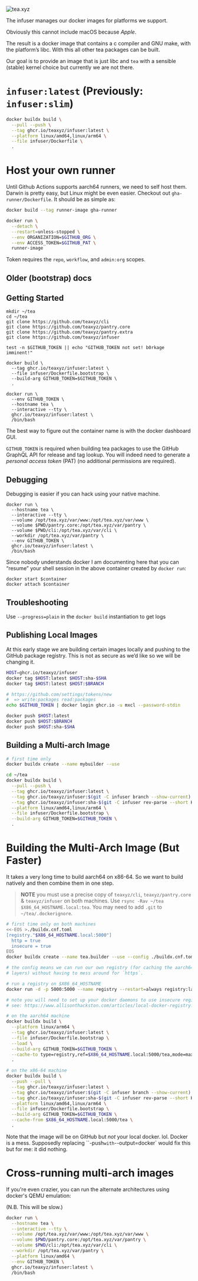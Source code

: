 ![tea.xyz](https://tea.xyz/banner.png)

The infuser manages our docker images for platforms we support.

Obviously this cannot include macOS because *Apple*.

The result is a docker image that contains a c compiler and GNU make, with the
platform’s libc. With this all other tea packages can be built.

Our goal is to provide an image that is just libc and `tea` with a sensible
(stable) kernel choice but currently we are not there.

# `infuser:latest` (Previously: `infuser:slim`)

```sh
docker buildx build \
  --pull --push \
  --tag ghcr.io/teaxyz/infuser:latest \
  --platform linux/amd64,linux/arm64 \
  --file infuser/Dockerfile \
  .
```

# Host your own runner

Until Github Actions supports aarch64 runners, we need to self host them.
Darwin is pretty easy, but Linux might be even easier. Checkout out
`gha-runner/Dockerfile`. It should be as simple as:

```sh
docker build --tag runner-image gha-runner

docker run \
  --detach \
  --restart=unless-stopped \
  --env ORGANIZATION=$GITHUB_ORG \
  --env ACCESS_TOKEN=$GITHUB_PAT \
  runner-image
```

Token requires the `repo`, `workflow`, and `admin:org` scopes.


## Older (bootstrap) docs

Getting Started
---------------
    mkdir ~/tea
    cd ~/tea
    git clone https://github.com/teaxyz/cli
    git clone https://github.com/teaxyz/pantry.core
    git clone https://github.com/teaxyz/pantry.extra
    git clone https://github.com/teaxyz/infuser

    test -n $GITHUB_TOKEN || echo "GITHUB_TOKEN not set! b0rkage imminent!"

    docker build \
      --tag ghcr.io/teaxyz/infuser:latest \
      --file infuser/Dockerfile.bootstrap \
      --build-arg GITHUB_TOKEN=$GITHUB_TOKEN \
      .

    docker run \
      --env GITHUB_TOKEN \
      --hostname tea \
      --interactive --tty \
      ghcr.io/teaxyz/infuser:latest \
      /bin/bash

The best way to figure out the container name is with the docker
dashboard GUI.

`GITHUB_TOKEN` is required when building tea packages to use the GitHub
GraphQL API for release and tag lookup. You will indeed need to generate a
*personal access token* (PAT) (no additional permissions are required).


Debugging
---------
Debugging is easier if you can hack using your native machine.

    docker run \
      --hostname tea \
      --interactive --tty \
      --volume /opt/tea.xyz/var/www:/opt/tea.xyz/var/www \
      --volume $PWD/pantry.core:/opt/tea.xyz/var/pantry \
      --volume $PWD/cli:/opt/tea.xyz/var/cli \
      --workdir /opt/tea.xyz/var/pantry \
      --env GITHUB_TOKEN \
      ghcr.io/teaxyz/infuser:latest \
      /bin/bash

Since nobody understands docker I am documenting here that you can
“resume” your shell session in the above container created by `docker run`:

    docker start $container
    docker attach $container


Troubleshooting
---------------
Use `--progress=plain` in the `docker build` instantiation to get logs


Publishing Local Images
-----------------------

At this early stage we are building certain images locally and pushing to
the GitHub package registry. This is not as secure as we’d like so we will be
changing it.

```sh
HOST=ghcr.io/teaxyz/infuser
docker tag $HOST:latest $HOST:sha-$SHA
docker tag $HOST:latest $HOST:$BRANCH

# https://github.com/settings/tokens/new
#  => write:packages read:packages
echo $GITHUB_TOKEN | docker login ghcr.io -u mxcl --password-stdin

docker push $HOST:latest
docker push $HOST:$BRANCH
docker push $HOST:sha-$SHA
```

Building a Multi-arch Image
---------------------------

```sh
# first time only
docker buildx create --name mybuilder --use
```

```sh
cd ~/tea
docker buildx build \
  --pull --push \
  --tag ghcr.io/teaxyz/infuser:latest \
  --tag ghcr.io/teaxyz/infuser:$(git -C infuser branch --show-current) \
  --tag ghcr.io/teaxyz/infuser:sha-$(git -C infuser rev-parse --short HEAD) \
  --platform linux/amd64,linux/arm64 \
  --file infuser/Dockerfile.bootstrap \
  --build-arg GITHUB_TOKEN=$GITHUB_TOKEN \
  .
```

Building the Multi-Arch Image (But Faster)
==========================================

It takes a very long time to build aarch64 on x86-64. So we want to build
natively and then combine them in one step.

> **NOTE** you must use a precise copy of `teaxyz/cli`, `teaxyz/pantry.core` &
> `teaxyz/infuser` on both machines.
> Use `rsync -Rav ~/tea $X86_64_HOSTNAME.local:tea`.
> You may need to add `.git` to `~/tea/.dockerignore`.

```sh
# first time only on both machines
<<-EOS >./buildx.cnf.toml
[registry."$X86_64_HOSTNAME.local:5000"]
  http = true
  insecure = true
EOS
docker buildx create --name tea.builder --use --config ./buildx.cnf.toml

# the config means we can run our own registry (for caching the aarch64
# layers) without having to mess around for `https`.
```

```sh
# run a registry on $X86_64_HOSTNAME
docker run -d -p 5000:5000 --name registry --restart=always registry:latest

# note you will need to set up your docker daemons to use insecure registries
# see: https://www.allisonthackston.com/articles/local-docker-registry.html
```

```sh
# on the aarch64 machine
docker buildx build \
  --platform linux/arm64 \
  --tag ghcr.io/teaxyz/infuser:latest \
  --file infuser/Dockerfile.bootstrap \
  --load \
  --build-arg GITHUB_TOKEN=$GITHUB_TOKEN \
  --cache-to type=registry,ref=$X86_64_HOSTNAME.local:5000/tea,mode=max \
  .
```

```sh
# on the x86-64 machine
docker buildx build \
  --push --pull \
  --tag ghcr.io/teaxyz/infuser:latest \
  --tag ghcr.io/teaxyz/infuser:$(git -C infuser branch --show-current) \
  --tag ghcr.io/teaxyz/infuser:sha-$(git -C infuser rev-parse --short HEAD) \
  --platform linux/amd64,linux/arm64 \
  --file infuser/Dockerfile.bootstrap \
  --build-arg GITHUB_TOKEN=$GITHUB_TOKEN \
  --cache-from $X86_64_HOSTNAME.local:5000/tea \
  .
```

Note that the image will be on GitHub but *not* your local docker. lol.
Docker is a mess. Supposedly replacing ``-push` with `--output=docker` would
fix this but for me: it did nothing.

Cross-running multi-arch images
===============================

If you're even crazier, you can run the alternate architectures using docker's QEMU emulation:

(N.B. This will be slow.)

```sh
docker run \
  --hostname tea \
  --interactive --tty \
  --volume /opt/tea.xyz/var/www:/opt/tea.xyz/var/www \
  --volume $PWD/pantry.core:/opt/tea.xyz/var/pantry \
  --volume $PWD/cli:/opt/tea.xyz/var/cli \
  --workdir /opt/tea.xyz/var/pantry \
  --platform linux/amd64 \
  --env GITHUB_TOKEN \
  ghcr.io/teaxyz/infuser:latest \
  /bin/bash
```
